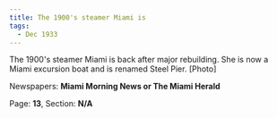 ```yaml
---  
title: The 1900's steamer Miami is  
tags:  
  - Dec 1933  
---  
```

  
The 1900's steamer Miami is back after major rebuilding. She is now a Miami excursion boat and is renamed Steel Pier. [Photo]  
  
Newspapers: **Miami Morning News or The Miami Herald**  
  
Page: **13**, Section: **N/A** 
